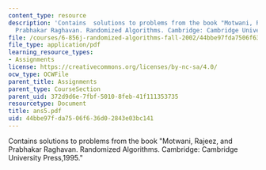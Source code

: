 ```yaml
---
content_type: resource
description: 'Contains  solutions to problems from the book "Motwani, Rajeez, and
  Prabhakar Raghavan. Randomized Algorithms. Cambridge: Cambridge University Press,1995."'
file: /courses/6-856j-randomized-algorithms-fall-2002/44bbe97fda7506f636d02843e03bc141_ans5.pdf
file_type: application/pdf
learning_resource_types:
- Assignments
license: https://creativecommons.org/licenses/by-nc-sa/4.0/
ocw_type: OCWFile
parent_title: Assignments
parent_type: CourseSection
parent_uid: 372d9d6e-7fbf-5010-8feb-41f111353735
resourcetype: Document
title: ans5.pdf
uid: 44bbe97f-da75-06f6-36d0-2843e03bc141
---
```

Contains  solutions to problems from the book "Motwani, Rajeez, and Prabhakar Raghavan. Randomized Algorithms. Cambridge: Cambridge University Press,1995."